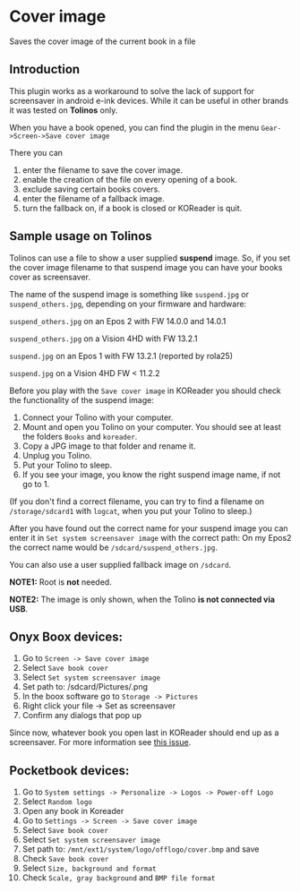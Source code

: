 # Cover image

Saves the cover image of the current book in a file

## Introduction

This plugin works as a workaround to solve the lack of support for screensaver in android e-ink devices. While it can be useful in other brands it was tested on **Tolinos** only.

When you have a book opened, you can find the plugin in the menu `Gear->Screen->Save cover image`

There you can 
1. enter the filename to save the cover image.
2. enable the creation of the file on every opening of a book.
3. exclude saving certain books covers.
4. enter the filename of a fallback image.
5. turn the fallback on, if a book is closed or KOReader is quit.

## Sample usage on Tolinos
Tolinos can use a file to show a user supplied **suspend** image. So, if you set the cover image filename to that suspend image you can have your books cover as screensaver.

The name of the suspend image is something like `suspend.jpg` or `suspend_others.jpg`, depending on your firmware and hardware:

`suspend_others.jpg` on an Epos 2 with FW 14.0.0 and 14.0.1

`suspend_others.jpg` on a Vision 4HD with FW 13.2.1

`suspend.jpg` on an Epos 1 with FW 13.2.1 (reported by rola25)

`suspend.jpg` on a Vision 4HD FW < 11.2.2

Before you play with the `Save cover image` in KOReader you should check the functionality of the suspend image:
1. Connect your Tolino with your computer.
2. Mount and open you Tolino on your computer. You should see at least the folders `Books` and `koreader`.
3. Copy a JPG image to that folder and rename it.
4. Unplug you Tolino.
5. Put your Tolino to sleep. 
6. If you see your image, you know the right suspend image name, if not go to 1.

(If you don't find a correct filename, you can try to find a filename on `/storage/sdcard1` with `logcat`, when you put your Tolino to sleep.)

After you have found out the correct name for your suspend image you can enter it in `Set system screensaver image` with the correct path: On my Epos2 the correct name would be `/sdcard/suspend_others.jpg`.

You can also use a user supplied fallback image on `/sdcard`.

**NOTE1:** Root is **not** needed.

**NOTE2:** The image is only shown, when the Tolino **is not connected via USB**.

## Onyx Boox devices:
1. Go to `Screen -> Save cover image`
2. Select `Save book cover`
3. Select `Set system screensaver image`
4. Set path to: /sdcard/Pictures/<insert any name here>.png
5. In the boox software go to `Storage -> Pictures`
6. Right click your file -> Set as screensaver
7. Confirm any dialogs that pop up

Since now, whatever book you open last in KOReader should end up as a screensaver. For more information see [this issue](https://github.com/koreader/koreader/issues/6876#issuecomment-727527509).

## Pocketbook devices:
1. Go to `System settings -> Personalize -> Logos -> Power-off Logo`
2. Select `Random logo`
3. Open any book in Koreader
4. Go to `Settings -> Screen -> Save cover image`
5. Select `Save book cover`
6. Select `Set system screensaver image`
7. Set path to: `/mnt/ext1/system/logo/offlogo/cover.bmp` and save
8. Check `Save book cover`
9. Select `Size, background and format`
10. Check `Scale, gray background` and `BMP file format`
